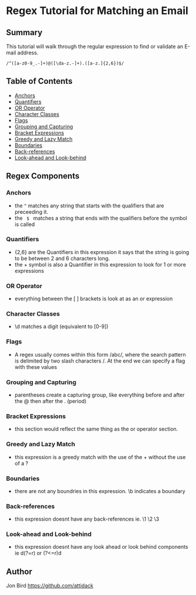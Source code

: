 # Regex Tutorial for Matching an Email



## Summary

This tutorial will walk through the regular expression to find or validate an E-mail address. 
</br><code> /^([a-z0-9_.-]+)@([\da-z.-]+).([a-z.]{2,6})$/</code>

## Table of Contents

- [Anchors](#anchors)
- [Quantifiers](#quantifiers)
- [OR Operator](#or-operator)
- [Character Classes](#character-classes)
- [Flags](#flags)
- [Grouping and Capturing](#grouping-and-capturing)
- [Bracket Expressions](#bracket-expressions)
- [Greedy and Lazy Match](#greedy-and-lazy-match)
- [Boundaries](#boundaries)
- [Back-references](#back-references)
- [Look-ahead and Look-behind](#look-ahead-and-look-behind)

## Regex Components

### Anchors
- the <code>^</code>  matches any string that starts with the qualifiers that are preceeding it.
- the <code> $ </code> matches a string that ends with the qualifiers before the symbol is called

### Quantifiers
- {2,6} are the Quantifiers in this expression it says that the string is going to be between 2 and 6 characters long.
- the + symbol is also a Quantifier in this expression to look for 1 or more expressions
### OR Operator
- everything between the [ ] brackets is look at as an  or expression 

### Character Classes
- \d matches a digit (equivalent to [0-9])

### Flags
- A regex usually comes within this form /abc/, where the search pattern is delimited by two slash characters /. At the end we can specify a flag with these values


### Grouping and Capturing
- parentheses create a capturing group, like everything before and after the @ then after the . (period)
### Bracket Expressions
-  this section would reflect the same thing as the or operator section.

### Greedy and Lazy Match
- this expression is a greedy match with the use of the + without the use of a ?

### Boundaries
- there are not any boundries in this expression. \b indicates a boundary

### Back-references
- this expression doesnt have any back-references ie. \1 \2 \3

### Look-ahead and Look-behind
- this expression doesnt have any look ahead or look behind components ie d(?=r) or (?<=r)d   

## Author


Jon Bird
https://github.com/attidack
